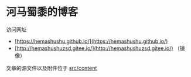 # 河马蜀黍的博客

访问网址

- [https://hemashushu.github.io/](https://hemashushu.github.io/)
- [http://hemashushuzsd.gitee.io/](http://hemashushuzsd.gitee.io/) （镜像）

文章的源文件以及附件位于 [src/content](src/content)
